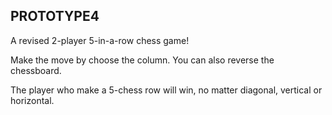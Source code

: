 PROTOTYPE4
-----
A revised 2-player 5-in-a-row chess game!

Make the move by choose the column. You can also reverse the chessboard.

The player who make a 5-chess row will win, no matter diagonal, vertical or horizontal.
